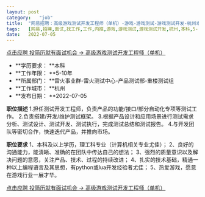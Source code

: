 ```yaml
---
layout:	post
category:	"job"
title:	"网易招聘：高级游戏测试开发工程师（单机）-游戏-游戏测试-游戏测试开发-杭州本科5-10年"
tags:	[网易,招聘,面试,找工作,工作,内推,游戏,游戏测试,游戏测试开发,杭州,本科,5-10年]
date:	2022-07-05
---
```


[点击应聘 投简历就有面试机会 -> 高级游戏测试开发工程师（单机）](http://mobile.bole.netease.com/bole/boleDetail?id=22922&employeeId=346f03c3cda5f04c&key=all)



- **学历要求： **本科
- **工作年限： **5-10年
- **所属部门： **雷火事业群-雷火测试中心-产品测试部-重楼测试组
- **工作城市： **杭州
- **发布日期： **2022-07-05



**职位描述**
1.担任测试开发工程师，负责产品的功能/接口/部分自动化专项等测试工作。
2.负责搭建/开发/维护测试框架。
3.根据产品设计和应用场景进行测试需求分析、测试设计、测试开发、测试执行，完成测试总结和测试报告。
4.与开发团队等密切合作，快速迭代产品，并推向市场。



**职位要求**
1、本科及以上学历，理工科专业（计算机相关专业尤佳）；
2、良好的沟通能力，能清晰、准确的在团队中传达自己的想法；
3、强烈的质量意识以及解决问题的意愿，关注产品、技术、过程的持续改进；
4、扎实的技术基础，精通一种以上编程语言及其思想，有python或lua开发经验者尤佳；
5、热爱游戏，愿意在游戏行业一展才华。



[点击应聘 投简历就有面试机会 -> 高级游戏测试开发工程师（单机）](http://mobile.bole.netease.com/bole/boleDetail?id=22922&employeeId=346f03c3cda5f04c&key=all)
